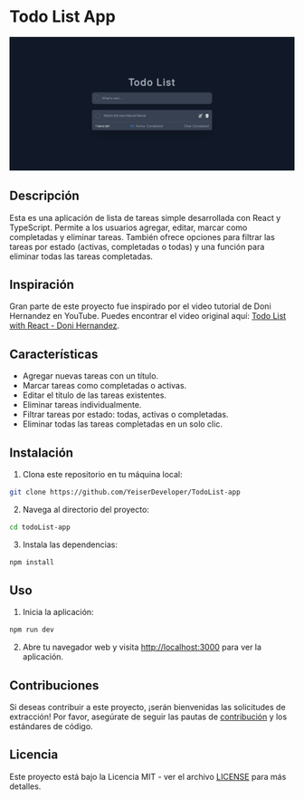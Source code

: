 # Todo List App

![Todo List Screenshot](todoList-screenshot.png)

## Descripción

Esta es una aplicación de lista de tareas simple desarrollada con React y TypeScript. Permite a los usuarios agregar, editar, marcar como completadas y eliminar tareas. También ofrece opciones para filtrar las tareas por estado (activas, completadas o todas) y una función para eliminar todas las tareas completadas.

## Inspiración

Gran parte de este proyecto fue inspirado por el video tutorial de Doni Hernandez en YouTube. Puedes encontrar el video original aquí: [Todo List with React - Doni Hernandez](https://www.youtube.com/watch?v=8GFmoynezyA).

## Características

- Agregar nuevas tareas con un título.
- Marcar tareas como completadas o activas.
- Editar el título de las tareas existentes.
- Eliminar tareas individualmente.
- Filtrar tareas por estado: todas, activas o completadas.
- Eliminar todas las tareas completadas en un solo clic.

## Instalación

1. Clona este repositorio en tu máquina local:

```bash
git clone https://github.com/YeiserDeveloper/TodoList-app
```

2. Navega al directorio del proyecto:

```sh
cd todoList-app
```

3. Instala las dependencias:

```sh
npm install
```

## Uso

1. Inicia la aplicación:

```sh
npm run dev
```


2. Abre tu navegador web y visita [http://localhost:3000](http://localhost:3000) para ver la aplicación.

## Contribuciones

Si deseas contribuir a este proyecto, ¡serán bienvenidas las solicitudes de extracción! Por favor, asegúrate de seguir las pautas de [contribución](CONTRIBUTING.md) y los estándares de código.

## Licencia

Este proyecto está bajo la Licencia MIT - ver el archivo [LICENSE](LICENSE) para más detalles.
